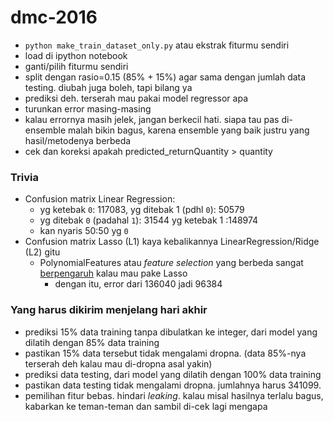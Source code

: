 # dmc-2016

- `python make_train_dataset_only.py` atau ekstrak fiturmu sendiri
- load di ipython notebook
- ganti/pilih fiturmu sendiri
- split dengan rasio=0.15 (85% + 15%) agar sama dengan jumlah data testing. diubah juga boleh, tapi bilang ya
- prediksi deh. terserah mau pakai model regressor apa
- turunkan error masing-masing
- kalau errornya masih jelek, jangan berkecil hati. siapa tau pas di-ensemble malah bikin bagus, karena ensemble yang baik justru yang hasil/metodenya berbeda
- cek dan koreksi apakah predicted_returnQuantity > quantity

### Trivia

- Confusion matrix Linear Regression:
  - yg ketebak `0`: 117083, yg ditebak 1 (pdhl `0`): 50579
  - yg ditebak `0` (padahal `1`): 31544 yg ketebak 1 :148974
  - kan nyaris 50:50 yg `0`
- Confusion matrix Lasso (L1) kaya kebalikannya LinearRegression/Ridge (L2) gitu
  - PolynomialFeatures atau *feature selection* yang berbeda sangat [berpengaruh](https://github.com/rilut/dmc-2016/blob/master/notebook%2FCoba%20PolynomialFeatures.ipynb) kalau mau pake Lasso
    - dengan itu, error dari 136040 jadi 96384



### Yang harus dikirim menjelang hari akhir

- prediksi 15% data training  tanpa dibulatkan ke integer, dari model yang dilatih dengan 85% data training
- pastikan 15% data tersebut tidak mengalami dropna. (data 85%-nya terserah deh kalau mau di-dropna asal yakin) 
- prediksi data testing, dari model yang dilatih dengan 100% data training
- pastikan data testing tidak mengalami dropna. jumlahnya harus 341099.
- pemilihan fitur bebas. hindari *leaking*. kalau misal hasilnya terlalu bagus, kabarkan ke teman-teman dan sambil di-cek lagi mengapa 
